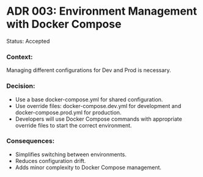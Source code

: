 # ADR 003: Environment Management with Docker Compose
Status: Accepted

### Context:
Managing different configurations for Dev and Prod is necessary.

### Decision:
* Use a base docker-compose.yml for shared configuration.
* Use override files: docker-compose.dev.yml for development and docker-compose.prod.yml for production.
* Developers will use Docker Compose commands with appropriate override files to start the correct environment.

### Consequences:
* Simplifies switching between environments.
* Reduces configuration drift.
* Adds minor complexity to Docker Compose management.
